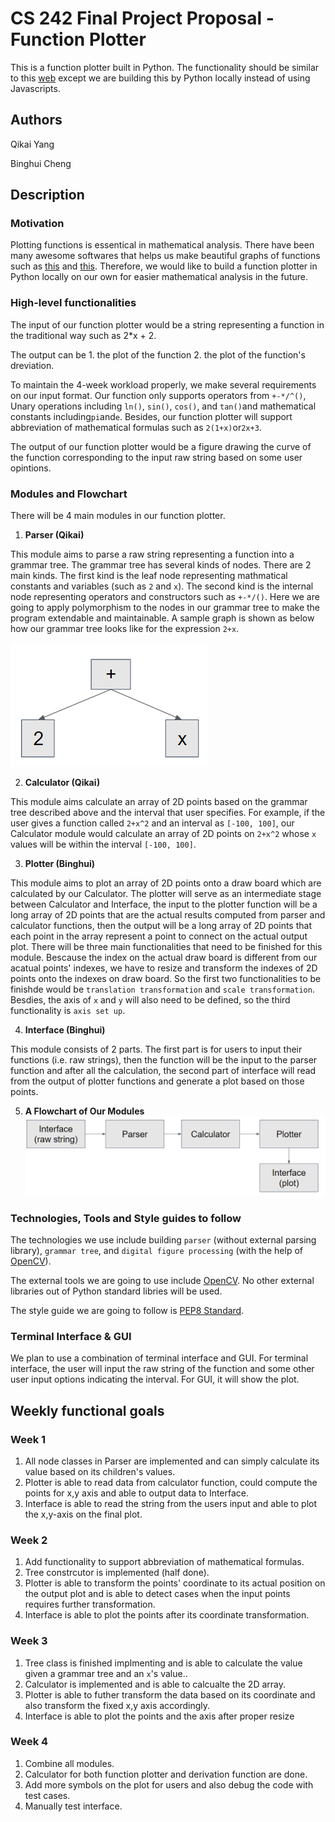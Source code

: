 # CS 242 Final Project Proposal - Function Plotter

This is a function plotter built in Python. The functionality should be similar to this [web](https://www.desmos.com/calculator) except we are building this by Python locally instead of using Javascripts.

## Authors

Qikai Yang

Binghui Cheng

## Description

### Motivation

Plotting functions is essentical in mathematical analysis. There have been many awesome softwares that helps us make beautiful graphs of functions such as [this](https://www.desmos.com/calculator) and [this](http://fooplot.com/#W3sidHlwZSI6MCwiZXEiOiJ4XjIiLCJjb2xvciI6IiMwMDAwMDAifSx7InR5cGUiOjEwMDB9XQ--). Therefore, we would like to build a function plotter in Python locally on our own for easier mathematical analysis in the future.

### High-level functionalities

The input of our function plotter would be a string representing a function in the traditional way such as 2\*x + 2.

The output can be 1. the plot of the function 2. the plot of the function's dreviation.

To maintain the 4-week workload properly, we make several requirements on our input format. Our function only supports operators from `+-*/^()`, Unary operations including `ln()`, `sin()`, `cos()`, and `tan()`and mathematical constants including`pi`and`e`. Besides, our function plotter will support abbreviation of mathematical formulas such as `2(1+x)`or`2x+3`.

The output of our function plotter would be a figure drawing the curve of the function corresponding to the input raw string based on some user opintions.

### Modules and Flowchart

There will be 4 main modules in our function plotter.

1. **Parser (Qikai)**

This module aims to parse a raw string representing a function into a grammar tree. The grammar tree has several kinds of nodes. There are 2 main kinds. The first kind is the leaf node representing mathmatical constants and variables (such as `2` and `x`). The second kind is the internal node representing operators and constructors such as `+-*/()`. Here we are going to apply polymorphism to the nodes in our grammar tree to make the program extendable and maintainable. A sample graph is shown as below how our grammar tree looks like for the expression `2+x`.

![Grammar Tree representing 2+x](./Grammar.PNG)

2. **Calculator (Qikai)**

This module aims calculate an array of 2D points based on the grammar tree described above and the interval that user specifies. For example, if the user gives a function called `2+x^2` and an interval as `[-100, 100]`, our Calculator module would calculate an array of 2D points on `2+x^2` whose `x` values will be within the interval `[-100, 100]`.

3. **Plotter (Binghui)**

This module aims to plot an array of 2D points onto a draw board which are calculated by our Calculator. The plotter will serve as an intermediate stage between Calculator and Interface, the input to the plotter function will be a long array of 2D points that are the actual results computed from parser and calculator functions, then the output will be a long array of 2D points that each point in the array represent a point to connect on the actual output plot. There will be three main functionalities that need to be finished for this module. Bescause the index on the actual draw board is different from our acatual points' indexes, we have to resize and transform the indexes of 2D points onto the indexes on draw board. So the first two functionalities to be finishde would be `translation transformation` and `scale transformation`. Besdies, the axis of `x` and `y` will also need to be defined, so the third functionality is `axis set up`.

4. **Interface (Binghui)**

This module consists of 2 parts. The first part is for users to input their functions (i.e. raw strings), then the function will be the input to the parser function and after all the calculation, the second part of interface will read from the output of plotter functions and generate a plot based on those points.

5. **A Flowchart of Our Modules**
   ![](./Flow.PNG)

### Technologies, Tools and Style guides to follow

The technologies we use include building `parser` (without external parsing library), `grammar tree`, and `digital figure processing` (with the help of [OpenCV](https://opencv.org/)).

The external tools we are going to use include [OpenCV](https://opencv.org/). No other external libraries out of Python standard libries will be used.

The style guide we are going to follow is [PEP8 Standard](https://www.python.org/dev/peps/pep-0008/).

### Terminal Interface & GUI

We plan to use a combination of terminal interface and GUI. For terminal interface, the user will input the raw string of the function and some other user input options indicating the interval. For GUI, it will show the plot.

## Weekly functional goals

### Week 1

1. All node classes in Parser are implemented and can simply calculate its value based on its children's values.
2. Plotter is able to read data from calculator function, could compute the points for x,y axis and able to output data to Interface.
3. Interface is able to read the string from the users input and able to plot the x,y-axis on the final plot.

### Week 2

1. Add functionality to support abbreviation of mathematical formulas.
2. Tree constrcutor is implemented (half done).
3. Plotter is able to transform the points' coordinate to its actual position on the output plot and is able to detect cases when the input points requires further transformation.
4. Interface is able to plot the points after its coordinate transformation.

### Week 3

1. Tree class is finished implmenting and is able to calculate the value given a grammar tree and an `x`'s value..
2. Calculator is implemented and is able to calcualte the 2D array.
3. Plotter is able to futher transform the data based on its coordinate and also transform the fixed x,y axis accordingly.
4. Interface is able to plot the points and the axis after proper resize

### Week 4

1. Combine all modules.
2. Calculator for both function plotter and derivation function are done.
3. Add more symbols on the plot for users and also debug the code with test cases.
4. Manually test interface.

